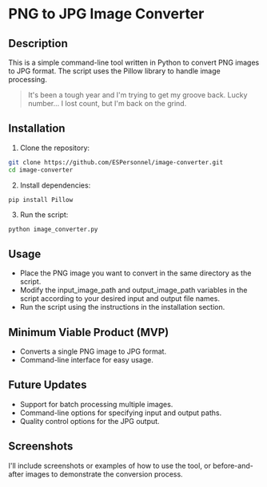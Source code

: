 # PNG to JPG Image Converter

## Description

This is a simple command-line tool written in Python to convert PNG images to JPG format. The script uses the Pillow library to handle image processing.
>It's been a tough year and I'm trying to get my groove back. Lucky number... I lost count, but I'm back on the grind.

## Installation

1. Clone the repository:

```bash
git clone https://github.com/ESPersonnel/image-converter.git
cd image-converter
```

2. Install dependencies:

```
pip install Pillow
```

3. Run the script:

```bash
python image_converter.py
```

## Usage

- Place the PNG image you want to convert in the same directory as the script.
- Modify the input_image_path and output_image_path variables in the script according to your desired input and output file names.
- Run the script using the instructions in the installation section.

## Minimum Viable Product (MVP)

- Converts a single PNG image to JPG format.
- Command-line interface for easy usage.

## Future Updates

- Support for batch processing multiple images.
- Command-line options for specifying input and output paths.
- Quality control options for the JPG output.

## Screenshots

I'll include screenshots or examples of how to use the tool, or before-and-after images to demonstrate the conversion process.
